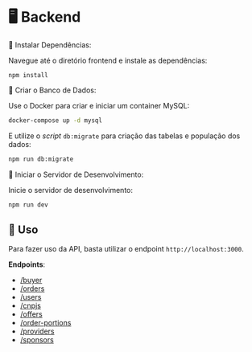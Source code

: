 # 🖥️ Backend

🔹 Instalar Dependências:

Navegue até o diretório frontend e instale as dependências:
    
    npm install


🔹 Criar o Banco de Dados:

Use o Docker para criar e iniciar um container MySQL:

```bash
docker-compose up -d mysql
```

E utilize o *script* `db:migrate` para criação das tabelas e população dos dados:

```bash
npm run db:migrate
```

🔹 Iniciar o Servidor de Desenvolvimento:

Inicie o servidor de desenvolvimento:

```bash
npm run dev
```


## 🌟 Uso

Para fazer uso da API, basta utilizar o endpoint `http://localhost:3000`.

**Endpoints**:
- [/buyer](http://localhost:3000/api/buyers)
- [/orders](http://localhost:3000/api/orders)
- [/users](http://localhost:3000/api/users)
- [/cnpjs](https://localhost:3000/api/cnpjs)
- [/offers](https://localhost:3000/api/offers)
- [/order-portions](https://localhost:3000/api/order-portion)
- [/providers](https://localhost:3000/api/providers)
- [/sponsors](https://localhost:3000/api/sponsors)
  


